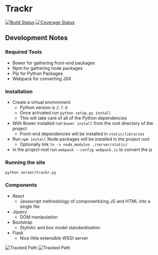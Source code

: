 # Trackr

[![Build Status](https://travis-ci.org/bencarothers/trackr.svg?branch=master)](https://travis-ci.org/bencarothers/trackr)
[![Coverage Status](https://coveralls.io/repos/bencarothers/trackr/badge.svg?branch=master&service=github)](https://coveralls.io/github/bencarothers/trackr?branch=master)

## Development Notes

### Required Tools

* Bower for gathering front-end packages 
* Npm for gathering node packages
* Pip for Python Packages
* Webpack for converting JSX

### Installation

* Create a virtual environment
    - Python version is ```2.7.9```
    - Once activated run ```python setup.py install```
    - This will take care of all of the Python dependencies
* With Bower installed run ```bower install``` from the root directory of the project
    - Front-end dependencies will be installed in ```static/libraries```
* Run ```npm install``` Node packages will be installed in the project root
    - Optionally link ```ln -s node_modules ./server/static/```
* In the project root run ```webpack --config webpack.js``` to convert the js

### Running the site
```python server/trackr.py```

### Components
* React 
    - Javascript methodology of componentizing JS and HTML into a single file
* Jquery
    - DOM manipulation
* Bootstrap
    - Stylistic and box model standardization 
* Flask
    - Nice little extensible WSGI server


![Tracked Path](https://github.com/bencarothers/Trackr/blob/master/tracking_experiments/test_data/images/deadlift.png)
![Tracked Path](https://github.com/bencarothers/Trackr/blob/master/tracking_experiments/test_data/images/deadlift_path.png)
